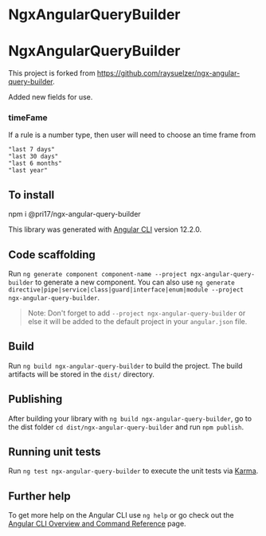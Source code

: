 # NgxAngularQueryBuilder

# NgxAngularQueryBuilder


This project is forked from https://github.com/raysuelzer/ngx-angular-query-builder.

Added new fields for use.

### timeFame

If a rule is a number type, then user will need to choose an time frame from 

	"last 7 days" 
	"last 30 days"
	"last 6 months"
	"last year"



## To install
npm i @pri17/ngx-angular-query-builder


This library was generated with [Angular CLI](https://github.com/angular/angular-cli) version 12.2.0.

## Code scaffolding

Run `ng generate component component-name --project ngx-angular-query-builder` to generate a new component. You can also use `ng generate directive|pipe|service|class|guard|interface|enum|module --project ngx-angular-query-builder`.

> Note: Don't forget to add `--project ngx-angular-query-builder` or else it will be added to the default project in your `angular.json` file.

## Build

Run `ng build ngx-angular-query-builder` to build the project. The build artifacts will be stored in the `dist/` directory.

## Publishing

After building your library with `ng build ngx-angular-query-builder`, go to the dist folder `cd dist/ngx-angular-query-builder` and run `npm publish`.

## Running unit tests

Run `ng test ngx-angular-query-builder` to execute the unit tests via [Karma](https://karma-runner.github.io).

## Further help

To get more help on the Angular CLI use `ng help` or go check out the [Angular CLI Overview and Command Reference](https://angular.io/cli) page.
